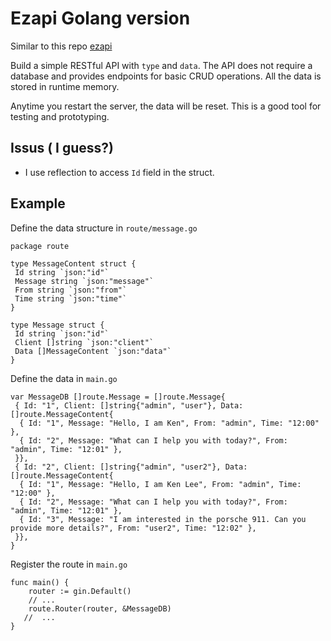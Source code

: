 # Ezapi Golang version

Similar to this repo [ezapi](https://github.com/Minicode-HK/ezapi)

Build a simple RESTful API with `type` and `data`. The API does not require a database and provides endpoints for basic CRUD operations. All the data is stored in runtime memory.

Anytime you restart the server, the data will be reset. This is a good tool for testing and prototyping.

## Issus ( I guess?)

- I use reflection to access `Id` field in the struct.

## Example

Define the data structure in `route/message.go`

```golang
package route

type MessageContent struct {
 Id string `json:"id"`
 Message string `json:"message"`
 From string `json:"from"`
 Time string `json:"time"`
}

type Message struct {
 Id string `json:"id"`
 Client []string `json:"client"`
 Data []MessageContent `json:"data"`
}
```

Define the data in `main.go`

```golang
var MessageDB []route.Message = []route.Message{
 { Id: "1", Client: []string{"admin", "user"}, Data: []route.MessageContent{
  { Id: "1", Message: "Hello, I am Ken", From: "admin", Time: "12:00" },
  { Id: "2", Message: "What can I help you with today?", From: "admin", Time: "12:01" },
 }},
 { Id: "2", Client: []string{"admin", "user2"}, Data: []route.MessageContent{
  { Id: "1", Message: "Hello, I am Ken Lee", From: "admin", Time: "12:00" },
  { Id: "2", Message: "What can I help you with today?", From: "admin", Time: "12:01" },
  { Id: "3", Message: "I am interested in the porsche 911. Can you provide more details?", From: "user2", Time: "12:02" },
 }},
}
```

Register the route in `main.go`

```golang
func main() {
    router := gin.Default()
    // ...
    route.Router(router, &MessageDB)
   //  ...
}
```
